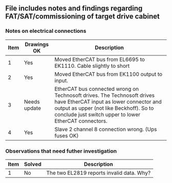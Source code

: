 ## File includes notes and findings regarding FAT/SAT/commissioning of target drive cabinet

### Notes on electrical connections
Item | Drawings OK | Description
--- | --- | --- | 
1 | Yes | Moved EtherCAT bus from EL6695 to EK1110. Cable slightly to short
2 | Yes | Moved EtherCAT bus from EK1100 output to input.
3 | Needs update | EtherCAT bus connected wrong on Technosoft drives. The Technosoft drives have EtherCAT input as lower connector and output as upper (not like Beckhoff). So to conclude just switch upper to lower EtherCAT connectors.
4 | Yes | Slave 2 channel 8 connection wrong. (Ups fuses OK)

### Observations that need futher investigation
Item | Solved | Description
--- | --- | --- | 
1 | No | The two EL2819 reports invalid data. Why?


